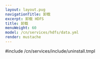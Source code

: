 ```yaml
---
layout: layout.pug
navigationTitle: 卸载
excerpt: 卸载 HDFS
title: 卸载
menuWeight: 60
model: /cn/services/hdfs/data.yml
render: mustache
---
```


#include /cn/services/include/uninstall.tmpl

